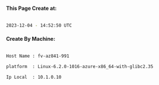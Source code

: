 
   
#### This Page Create at:

```bash

2023-12-04 - 14:52:50 UTC

```

#### Create By Machine:

```bash

Host Name : fv-az841-991

platform  : Linux-6.2.0-1016-azure-x86_64-with-glibc2.35

Ip Local  : 10.1.0.10

```

